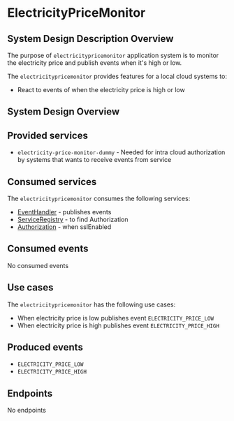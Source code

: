 # ElectricityPriceMonitor

<a name="electricitypricemonitor_sdd" />

## System Design Description Overview

The purpose of `electricitypricemonitor` application system is to monitor the electricity price and publish events when it's high or low.

The `electricitypricemonitor` provides features for a local cloud systems to:
* React to events of when the electricity price is high or low

<a name="electricitypricemonitor_sysd" />

## System Design Overview

<a name="electricitypricemonitor_provided_services" />

## Provided services

* `electricity-price-monitor-dummy` - Needed for intra cloud authorization by systems that wants to receive events from service

<a name="electricitypricemonitor_consumed_services" />

## Consumed services

The `electricitypricemonitor` consumes the following services:
* [EventHandler](https://github.com/arrowhead-f/core-java-spring/blob/aitia-docs/eventhandler) - publishes events
* [ServiceRegistry](https://github.com/arrowhead-f/core-java-spring/blob/aitia-docs/serviceregistry) - to find Authorization
* [Authorization](https://github.com/arrowhead-f/core-java-spring/blob/aitia-docs/authorization) - when sslEnabled

<a name="electricitypricemonitor_consumed_events" />

## Consumed events

No consumed events

<a name="electricitypricemonitor_usecases" />

## Use cases

The `electricitypricemonitor` has the following use cases:
* When electricity price is low publishes event `ELECTRICITY_PRICE_LOW`
* When electricity price is high publishes event `ELECTRICITY_PRICE_HIGH`

<a name="electricitypricemonitor_endpoints" />

## Produced events

* `ELECTRICITY_PRICE_LOW`
* `ELECTRICITY_PRICE_HIGH`

## Endpoints

No endpoints
